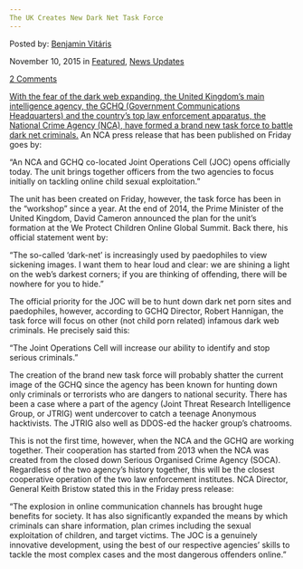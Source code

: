 ```yaml
---
The UK Creates New Dark Net Task Force
---
```

<article class="post-listing post-12072 post type-post status-publish format-standard has-post-thumbnail hentry  tag-creates tag-dark tag-force tag-net tag-task tag-uk">
    
<div class="post-inner">
    
    
    
<span>Posted by: <a href="https://www.deepdotweb.com/author/benjaminvi/" title="">Benjamin Vitáris </a></span>
    
    
<span>November 10, 2015</span>
<span>in <a href="https://www.deepdotweb.com/category/deepdot-news/" rel="category tag">Featured</a>, <a href="https://www.deepdotweb.com/category/news-updates/" rel="category tag">News Updates</a></span>
    
<span><a href="https://www.deepdotweb.com/2015/11/10/the-uk-creates-new-dark-net-task-force/#comments">2 Comments</a></span>
</p>        
<p><a href="http://motherboard.vice.com/read/the-uk-will-police-the-dark-web-with-a-new-task-force">With the fear of the dark web expanding, the United Kingdom’s main intelligence agency, the GCHQ (Government Communications Headquarters) and the country’s top law enforcement apparatus, the National Crime Agency (NCA), have formed a brand new task force to battle dark net criminals.</a> An NCA press release that has been published on Friday goes by:</p>
<p>“An NCA and GCHQ co-located Joint Operations Cell (JOC) opens officially today. The unit brings together officers from the two agencies to focus initially on tackling online child sexual exploitation.”</p>
<p>The unit has been created on Friday, however, the task force has been in the “workshop” since a year. At the end of 2014, the Prime Minister of the United Kingdom, David Cameron announced the plan for the unit’s formation at the We Protect Children Online Global Summit. Back there, his official statement went by:</p>
<p>“The so-called ‘dark-net’ is increasingly used by paedophiles to view sickening images. I want them to hear loud and clear: we are shining a light on the web’s darkest corners; if you are thinking of offending, there will be nowhere for you to hide.”</p>
<p>The official priority for the JOC will be to hunt down dark net porn sites and paedophiles, however, according to GCHQ Director, Robert Hannigan, the task force will focus on other (not child porn related) infamous dark web criminals. He precisely said this:</p>
<p>&#8220;The Joint Operations Cell will increase our ability to identify and stop serious criminals.”</p>
<p>The creation of the brand new task force will probably shatter the current image of the GCHQ since the agency has been known for hunting down only criminals or terrorists who are dangers to national security. There has been a case where a part of the agency (Joint Threat Research Intelligence Group, or JTRIG) went undercover to catch a teenage Anonymous hacktivists. The JTRIG also well as DDOS-ed the hacker group’s chatrooms.</p>
<p>This is not the first time, however, when the NCA and the GCHQ are working together. Their cooperation has started from 2013 when the NCA was created from the closed down Serious Organised Crime Agency (SOCA). Regardless of the two agency’s history together, this will be the closest cooperative operation of the two law enforcement institutes. NCA Director, General Keith Bristow stated this in the Friday press release:</p>
<p>“The explosion in online communication channels has brought huge benefits for society. It has also significantly expanded the means by which criminals can share information, plan crimes including the sexual exploitation of children, and target victims. The JOC is a genuinely innovative development, using the best of our respective agencies&#8217; skills to tackle the most complex cases and the most dangerous offenders online.”</p>
    
    
</div><!-- .entry /-->
<span style="display:none"><a href="https://www.deepdotweb.com/tag/creates/" rel="tag">creates</a> <a href="https://www.deepdotweb.com/tag/dark/" rel="tag">dark</a> <a href="https://www.deepdotweb.com/tag/force/" rel="tag">force</a> <a href="https://www.deepdotweb.com/tag/net/" rel="tag">net</a> <a href="https://www.deepdotweb.com/tag/task/" rel="tag">task</a> <a href="https://www.deepdotweb.com/tag/uk/" rel="tag">uk</a></span>				<span style="display:none" class="updated">2015-11-10<a href="https://www.deepdotweb.com/author/benjaminvi/" title="Posts by Benjamin Vitáris" rel="author">Benjamin Vitáris</a></strong></div>
    
    
</div><!-- .post-inner -->
</article><!-- .post-listing -->

